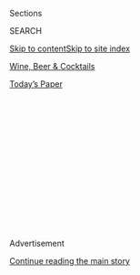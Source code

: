 <div id="app">

<div>

<div>

<div>

<div class="NYTAppHideMasthead css-1q2w90k e1suatyy0">

<div class="section css-ui9rw0 e1suatyy2">

<div class="css-eph4ug er09x8g0">

<div class="css-6n7j50">

</div>

<span class="css-1dv1kvn">Sections</span>

<div class="css-10488qs">

<span class="css-1dv1kvn">SEARCH</span>

</div>

[Skip to content](#site-content)[Skip to site index](#site-index)

</div>

<div id="masthead-section-label" class="css-1wr3we4 eaxe0e00">

[Wine, Beer &
Cocktails](https://www.nytimes3xbfgragh.onion/section/food/drinks)

</div>

<div class="css-10698na e1huz5gh0">

</div>

</div>

<div id="masthead-bar-one" class="section hasLinks css-15hmgas e1csuq9d3">

<div class="css-uqyvli e1csuq9d0">

</div>

<div class="css-1uqjmks e1csuq9d1">

</div>

<div class="css-9e9ivx">

[](https://myaccount.nytimes3xbfgragh.onion/auth/login?response_type=cookie&client_id=vi)

</div>

<div class="css-1bvtpon e1csuq9d2">

[Today’s
Paper](https://www.nytimes3xbfgragh.onion/section/todayspaper)

</div>

</div>

</div>

</div>

<div data-aria-hidden="false">

<div id="site-content" data-role="main">

<div>

<div class="css-1aor85t" style="opacity:0.000000001;z-index:-1;visibility:hidden">

<div class="css-1hqnpie">

<div class="css-epjblv">

<span class="css-17xtcya">[Wine, Beer &
Cocktails](/section/food/drinks)</span><span class="css-x15j1o">|</span><span class="css-fwqvlz">Fall’s
Beer Bars and Breweries Go
Big</span>

</div>

<div class="css-k008qs">

<div class="css-1iwv8en">

<span class="css-18z7m18"></span>

<div>

</div>

</div>

<span class="css-1n6z4y">https://nyti.ms/2NQXblp</span>

<div class="css-1705lsu">

<div class="css-4xjgmj">

<div class="css-4skfbu" data-role="toolbar" data-aria-label="Social Media Share buttons, Save button, and Comments Panel with current comment count" data-testid="share-tools">

  - 
  - 
  - 
  - 
    
    <div class="css-6n7j50">
    
    </div>

  - 
  - 

</div>

</div>

</div>

</div>

</div>

</div>

<div class="css-13pd83m">

</div>

<div id="top-wrapper" class="css-1sy8kpn">

<div id="top-slug" class="css-l9onyx">

Advertisement

</div>

[Continue reading the main
story](#after-top)

<div class="ad top-wrapper" style="text-align:center;height:100%;display:block;min-height:250px">

<div id="top" class="place-ad" data-position="top" data-size-key="top">

</div>

</div>

<div id="after-top">

</div>

</div>

<div>

<div id="sponsor-wrapper" class="css-1hyfx7x">

<div id="sponsor-slug" class="css-19vbshk">

Supported by

</div>

[Continue reading the main
story](#after-sponsor)

<div id="sponsor" class="ad sponsor-wrapper" style="text-align:center;height:100%;display:block">

</div>

<div id="after-sponsor">

</div>

</div>

<div class="css-186x18t">

The Restaurant Preview

</div>

<div class="css-1vkm6nb ehdk2mb0">

# Fall’s Beer Bars and Breweries Go Big

</div>

New York will get a two-story brewery, a maritime-themed brew pub and
more.

<div class="css-79elbk" data-testid="photoviewer-wrapper">

<div class="css-z3e15g" data-testid="photoviewer-wrapper-hidden">

</div>

<div class="css-1a48zt4 ehw59r15" data-testid="photoviewer-children">

![<span class="css-16f3y1r e13ogyst0" data-aria-hidden="true">The Grand
Delancey, a beer bar in the Market Line food hall and marketplace on the
Lower East Side, will feature 50 drafts beers from around the
world.</span><span class="css-cnj6d5 e1z0qqy90" itemprop="copyrightHolder"><span class="css-1ly73wi e1tej78p0">Credit...</span><span><span>Karsten
Moran for The New York
Times</span></span></span>](https://static01.graylady3jvrrxbe.onion/images/2019/09/04/dining/03Preview-Beer1/merlin_159602385_e82df6e4-13a8-4295-a625-2af4106f5f19-articleLarge.jpg?quality=75&auto=webp&disable=upscale)

</div>

</div>

<div class="css-18e8msd">

<div class="css-vp77d3 epjyd6m0">

<div class="css-1baulvz">

By <span class="css-1baulvz last-byline" itemprop="name">Joshua M.
Bernstein</span>

</div>

</div>

  - 
    
    <div class="css-ld3wwf e16638kd2">
    
    Sept. 3,
    2019
    
    </div>

  - 
    
    <div class="css-4xjgmj">
    
    <div class="css-d8bdto" data-role="toolbar" data-aria-label="Social Media Share buttons, Save button, and Comments Panel with current comment count" data-testid="share-tools">
    
      - 
      - 
      - 
      - 
        
        <div class="css-6n7j50">
        
        </div>
    
      - 
      - 
    
    </div>
    
    </div>

</div>

</div>

<div class="section meteredContent css-1r7ky0e" name="articleBody" itemprop="articleBody">

<div class="css-1fanzo5 StoryBodyCompanionColumn">

<div class="css-53u6y8">

Now that New York City’s beer boom has brought thriving breweries,
taprooms and beer bars to every borough, new places may have to offer a
little something extra to get attention. Some of this fall’s openings
will do just that: a sprawling food-hall bar with a long, global beer
list; a maritime-themed brew pub with a community events space; a
two-story brewery with a cocktail lounge and live music; and a brewery
using a yeast strain found in a Brooklyn park.

Inside the [Market Line](https://marketline.nyc/) food hall and
marketplace on the Lower East Side — a 150,000 square-foot space,
opening in October as part of the Essex Crossing development — [the
Grand Delancey](https://thegranddelancey.com/) is the first New York
City bar from [Neighborhood Restaurant
Group](https://neighborhoodrestaurantgroup.com/), which operates beer
bars in Washington, D.C., including
[ChurchKey](https://churchkeydc.com/). The Grand Delancey will have a
menu of 50 draft beers from local breweries like [Grimm Artisanal
Ales](https://grimmales.com/) in Brooklyn and respected producers like
[Hill Farmstead](https://hillfarmstead.com/) in Vermont. There will also
be British cask ales and European pilsners, lagers and saisons that are
rarely seen on this side of the Atlantic.

“We’re aiming to show the full spectrum of beer flavor,” said Greg
Engert, the group’s beer director and a managing partner.

</div>

</div>

<div class="css-79elbk" data-testid="photoviewer-wrapper">

<div class="css-z3e15g" data-testid="photoviewer-wrapper-hidden">

</div>

<div class="css-1a48zt4 ehw59r15" data-testid="photoviewer-children">

![<span class="css-16f3y1r e13ogyst0" data-aria-hidden="true">Greg
Engert is the beer director and a managing partner of Neighborhood
Restaurant Group, which operates the Grand
Delancey.</span><span class="css-cnj6d5 e1z0qqy90" itemprop="copyrightHolder"><span class="css-1ly73wi e1tej78p0">Credit...</span><span>Karsten
Moran for The New York
Times</span></span>](https://static01.graylady3jvrrxbe.onion/images/2019/09/04/dining/03Preview-Beer2/merlin_159602316_64e659c3-6565-43f1-9635-8786c92276fc-articleLarge.jpg?quality=75&auto=webp&disable=upscale)

</div>

</div>

<div class="css-1fanzo5 StoryBodyCompanionColumn">

<div class="css-53u6y8">

Each beer will be served at its ideal temperature — 42, 48 or 54 degrees
— in one of a dozen styles of glasses, accentuating aromatics and taste.
Given the large, diverse list, the Grand Delancey’s bar staff will offer
recommendations and steer patrons toward marketplace food pairings.
Customers can bring in food from Market Line vendors, including dim sum
from [Nom Wah](https://nomwah.com/) and sausages from [Schaller &
Weber](https://schallerweber.com/).

</div>

</div>

<div class="css-1fanzo5 StoryBodyCompanionColumn">

<div class="css-53u6y8">

“It’s almost like a beer-and-food pairing lab,” Mr. Engert said.

*\[*[*Click here to read more from our restaurant
preview.*](https://www.nytimes3xbfgragh.onion/2019/09/03/dining/fall-restaurant-preview-nyc.html)*\]*

[Blue Point Brewing](https://www.bluepointbrewing.com), from Long
Island, will open the Hull, a brew pub with a nautical look, under the
sustainable-seafood restaurant [Seamore](https://www.seamores.com/)’s in
Dumbo, Brooklyn. Customers will descend stairs to a room meant to evoke
“the intimate feel of the inside of a ship, just not how cramped it
is,” said the general manager, Chris Chou-Messina. The space has high
ceilings and seating for
55.

</div>

</div>

<div class="css-79elbk" data-testid="photoviewer-wrapper">

<div class="css-z3e15g" data-testid="photoviewer-wrapper-hidden">

</div>

<div class="css-1a48zt4 ehw59r15" data-testid="photoviewer-children">

<div class="css-1xdhyk6 erfvjey0">

<span class="css-1ly73wi e1tej78p0">Image</span>

<div class="css-zjzyr8">

<div data-testid="lazyimage-container" style="height:257.1333333333334px">

</div>

</div>

</div>

<span class="css-16f3y1r e13ogyst0" data-aria-hidden="true">Blue Point
Brewing’s nautically inspired brew pub, the Hull, in Dumbo, Brooklyn,
will serve seafood with its house-brewed
beers.</span><span class="css-cnj6d5 e1z0qqy90" itemprop="copyrightHolder"><span class="css-1ly73wi e1tej78p0">Credit...</span><span>Karsten
Moran for The New York Times</span></span>

</div>

</div>

<div class="css-1fanzo5 StoryBodyCompanionColumn">

<div class="css-53u6y8">

Guests can order oysters both baked and raw while enjoying a selection
of 12 beers, half of them brewed on the premises and poured fresh from
the tanks. “This is going to be a center for innovation,” said Rob
Capitelli, the Hull’s brewmaster, who plans to make some experimental
beers.

</div>

</div>

<div class="css-1fanzo5 StoryBodyCompanionColumn">

<div class="css-53u6y8">

The taproom’s stage will host live music performances, debates, lectures
and perhaps podcast tapings, Mrs. Chou-Messina said.

[Collective Arts Brewing](https://collectiveartsbrewing.com), based near
Toronto, is building a two-story brewery in Gowanus, Brooklyn, to
produce eclectic sour ales, double I.P.A.s and more. The
16,000-square-foot complex, Collective Arts’ first location in United
States, will serve “elevated street food,” said Matt Johnston, a
founder. There will be mixed-use spaces for art shows and D.J. sets;
bands will play in a cocktail lounge featuring Collective Arts’ own gin.
The aim is a “creative hub for Gowanus,” Mr. Johnston said.

On Saturday, [18th Ward
Brewing](https://www.18thwardbrewing.com/)[Company](https://www.18thwardbrewing.com/)
will open across the street from the popular music hall [Brooklyn
Steel](https://www.bowerypresents.com/venues/brooklyn-steel) in East
Williamsburg, Brooklyn. The 2,500-square-foot brewery’s star ingredient
is a strain of native yeast that the brewer Dailey Crafton isolated from
a log in Cooper Park, a few blocks away.

It has “a really nice bubble gum component,” Mr. Crafton said of the
yeast, which he uses to make farmhouse-style ales like Saison No. 1. The
brewery will also offer I.P.A.s and stouts, and plans to keep six
house-brewed beers on tap. Like the yeast, drinking 18th Ward beers will
be a strictly local experience. The brewery is not aiming to distribute
yet, said Jordan Beldner, an owner, but just looking “to have a good
time.”

**Collective Arts Brewing** 519-529 Third Avenue (between 12th and 13th
Streets), Gowanus, Brooklyn,
[collectiveartsbrewing.com](https://collectiveartsbrewing.com/),
December.

**18th Ward Brewing Company** 300 Richardson Street (Debevoise Avenue),
Bushwick, Brooklyn,
[18thwardbrewing.com](https://www.18thwardbrewing.com/), Sept. 7.

**The Grand Delancey,** Market Line, 115 Delancey Street (Essex Street),
[thegranddelancey.com](https://thegranddelancey.com/), October.

**The Hull** 66 Water Street (between Dock Street and Main Street),
Dumbo, Brooklyn,
[bluepointbrewing.com](https://www.bluepointbrewing.com), October.

</div>

</div>

<div>

</div>

<div class="css-1fanzo5 StoryBodyCompanionColumn">

<div class="css-53u6y8">

*Follow* [*NYT Food on Twitter*](https://twitter.com/nytfood) *and*
[*NYT Cooking on Instagram*](https://www.instagram.com/nytcooking/)*,*
[*Facebook*](https://www.facebookcorewwwi.onion/nytcooking/)*,*
[*YouTube*](https://www.youtube.com/nytcooking) *and*
[*Pinterest*](https://www.pinterest.com/nytcooking/)*.* [*Get regular
updates from NYT Cooking, with recipe suggestions, cooking tips and
shopping
advice*](https://www.nytimes3xbfgragh.onion/newsletters/cooking)*.*

</div>

</div>

</div>

<div>

</div>

<div>

</div>

<div>

</div>

<div>

<div id="bottom-wrapper" class="css-1ede5it">

<div id="bottom-slug" class="css-l9onyx">

Advertisement

</div>

[Continue reading the main
story](#after-bottom)

<div id="bottom" class="ad bottom-wrapper" style="text-align:center;height:100%;display:block;min-height:90px">

</div>

<div id="after-bottom">

</div>

</div>

</div>

</div>

</div>

## Site Index

<div>

</div>

## Site Information Navigation

  - [© <span>2020</span> <span>The New York Times
    Company</span>](https://help.nytimes3xbfgragh.onion/hc/en-us/articles/115014792127-Copyright-notice)

<!-- end list -->

  - [NYTCo](https://www.nytco.com/)
  - [Contact
    Us](https://help.nytimes3xbfgragh.onion/hc/en-us/articles/115015385887-Contact-Us)
  - [Work with us](https://www.nytco.com/careers/)
  - [Advertise](https://nytmediakit.com/)
  - [T Brand Studio](http://www.tbrandstudio.com/)
  - [Your Ad
    Choices](https://www.nytimes3xbfgragh.onion/privacy/cookie-policy#how-do-i-manage-trackers)
  - [Privacy](https://www.nytimes3xbfgragh.onion/privacy)
  - [Terms of
    Service](https://help.nytimes3xbfgragh.onion/hc/en-us/articles/115014893428-Terms-of-service)
  - [Terms of
    Sale](https://help.nytimes3xbfgragh.onion/hc/en-us/articles/115014893968-Terms-of-sale)
  - [Site
    Map](https://spiderbites.nytimes3xbfgragh.onion)
  - [Help](https://help.nytimes3xbfgragh.onion/hc/en-us)
  - [Subscriptions](https://www.nytimes3xbfgragh.onion/subscription?campaignId=37WXW)

</div>

</div>

</div>

</div>
